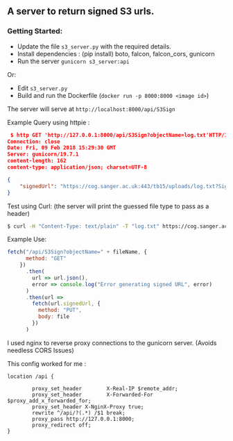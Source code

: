 
## A server to return signed S3 urls. 

### Getting Started:

* Update the file `s3_server.py` with the required details. 
* Install dependencies : (pip install) boto, falcon, falcon_cors, gunicorn 
* Run the server `gunicorn s3_server:api`

Or: 
* Edit `s3_server.py`
* Build and run the Dockerfile (`docker run -p 8000:8000 <image id>`)

The server will serve at `http://localhost:8000/api/S3Sign` 


Example Query using httpie :
    
```json
 $ http GET 'http://127.0.0.1:8000/api/S3Sign?objectName=log.txt'HTTP/1.1 200 OK
Connection: close
Date: Fri, 09 Feb 2018 15:29:30 GMT
Server: gunicorn/19.7.1
content-length: 162
content-type: application/json; charset=UTF-8

{
    "signedUrl": "https://cog.sanger.ac.uk:443/tb15/uploads/log.txt?Signature=Sc1fSryIPlslX092eKVrZmXVjSU%3D&Expires=1518190470&AWSAccessKeyId=QNTED0B3JWYME5G1S56A"
}
```

Test using Curl: (the server will print the guessed file type to pass as a header)

```bash
$ curl -H "Content-Type: text/plain" -T "log.txt" https://cog.sanger.ac.uk:443/tb15/uploads/log.txt\?Signature\=WTqc9VfhzDdwsho1nBkl4jxI1tg%3D\&Expires\=1518189029\&AWSAccessKeyId\=QNTED0B3JWYME5G1S56A
```

Example Use: 

```javascript
fetch("/api/S3Sign?objectName=" + fileName, {
      method: "GET"
    })
      .then(
        url => url.json(),
        error => console.log("Error generating signed URL", error)
      )
      .then(url =>
        fetch(url.signedUrl, {
          method: "PUT",
          body: file
        })
      )
 ```
I used nginx to reverse proxy connections to the gunicorn server. (Avoids needless CORS Issues)

This config worked for me : 

```
location /api {

        proxy_set_header        X-Real-IP $remote_addr;
        proxy_set_header        X-Forwarded-For $proxy_add_x_forwarded_for;
        proxy_set_header X-NginX-Proxy true;
        rewrite ^/api/?(.*) /$1 break;
        proxy_pass http://127.0.0.1:8000;
        proxy_redirect off;
}
```
